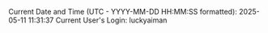 Current Date and Time (UTC - YYYY-MM-DD HH:MM:SS formatted): 2025-05-11 11:31:37
Current User's Login: luckyaiman
